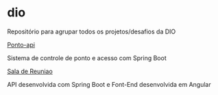 # dio
Repositório para agrupar todos os projetos/desafios da DIO

[Ponto-api](https://github.com/hdalarme/ponto)

Sistema de controle de ponto e acesso com Spring Boot

[Sala de Reuniao](https://github.com/hdalarme/salaReuniao)

API desenvolvida com Spring Boot e Font-End desenvolvida em Angular
